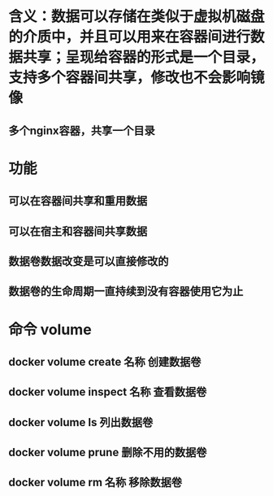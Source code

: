 
# 含义：数据可以存储在类似于虚拟机磁盘的介质中，并且可以用来在容器间进行数据共享；呈现给容器的形式是一个目录，支持多个容器间共享，修改也不会影响镜像
## 多个nginx容器，共享一个目录

# 功能
## 可以在容器间共享和重用数据
## 可以在宿主和容器间共享数据
## 数据卷数据改变是可以直接修改的
## 数据卷的生命周期一直持续到没有容器使用它为止

# 命令 volume
## docker volume create  名称 创建数据卷
## docker volume inspect 名称 查看数据卷
## docker volume ls          列出数据卷
## docker volume prune   删除不用的数据卷
## docker volume rm      名称 移除数据卷